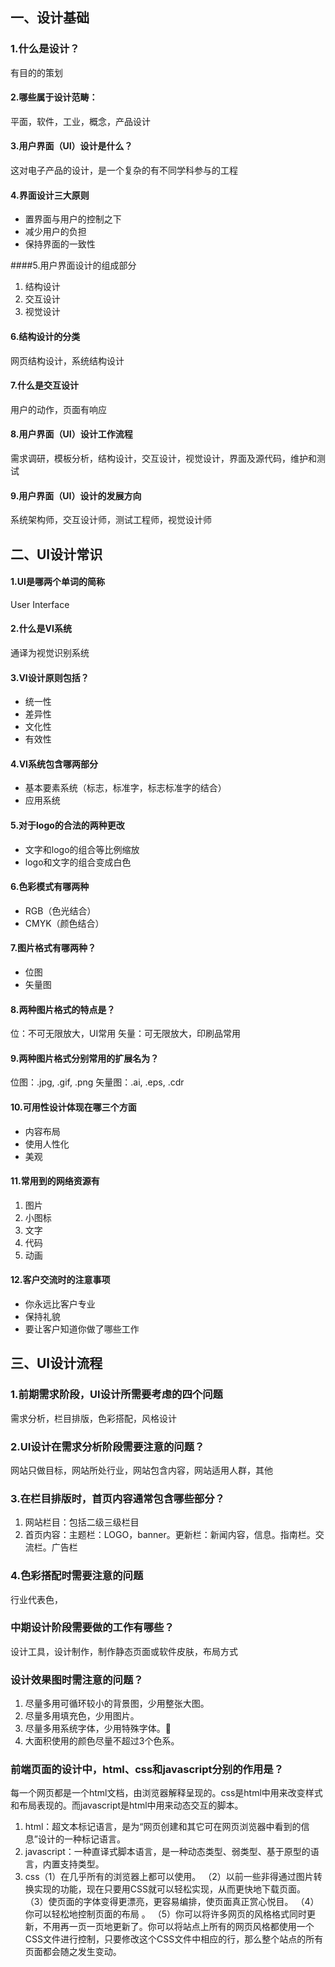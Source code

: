 ## 一、设计基础

### 1.什么是设计？
有目的的策划
#### 2.哪些属于设计范畴：
平面，软件，工业，概念，产品设计
#### 3.用户界面（UI）设计是什么？
这对电子产品的设计，是一个复杂的有不同学科参与的工程
#### 4.界面设计三大原则
* 置界面与用户的控制之下
* 减少用户的负担
* 保持界面的一致性

####5.用户界面设计的组成部分
1. 结构设计
2. 交互设计
3. 视觉设计

#### 6.结构设计的分类
网页结构设计，系统结构设计
#### 7.什么是交互设计
用户的动作，页面有响应
#### 8.用户界面（UI）设计工作流程
需求调研，模板分析，结构设计，交互设计，视觉设计，界面及源代码，维护和测试
#### 9.用户界面（UI）设计的发展方向
系统架构师，交互设计师，测试工程师，视觉设计师
## 二、UI设计常识

#### 1.UI是哪两个单词的简称
User Interface
#### 2.什么是VI系统
通译为视觉识别系统
#### 3.VI设计原则包括？
* 统一性
* 差异性 
* 文化性
* 有效性

#### 4.VI系统包含哪两部分
* 基本要素系统（标志，标准字，标志标准字的结合）
* 应用系统

#### 5.对于logo的合法的两种更改
* 文字和logo的组合等比例缩放 
* logo和文字的组合变成白色

#### 6.色彩模式有哪两种
* RGB（色光结合）
* CMYK（颜色结合）

#### 7.图片格式有哪两种？
* 位图
* 矢量图

#### 8.两种图片格式的特点是？
位：不可无限放大，UI常用
矢量：可无限放大，印刷品常用
#### 9.两种图片格式分别常用的扩展名为？
位图：.jpg, .gif, .png
矢量图：.ai, .eps, .cdr 
#### 10.可用性设计体现在哪三个方面
* 内容布局
* 使用人性化
* 美观

#### 11.常用到的网络资源有
1. 图片
2. 小图标
3. 文字
4. 代码
5. 动画

#### 12.客户交流时的注意事项
* 你永远比客户专业
* 保持礼貌
* 要让客户知道你做了哪些工作

## 三、UI设计流程

### 1.前期需求阶段，UI设计所需要考虑的四个问题
需求分析，栏目排版，色彩搭配，风格设计
### 2.UI设计在需求分析阶段需要注意的问题？
网站只做目标，网站所处行业，网站包含内容，网站适用人群，其他
### 3.在栏目排版时，首页内容通常包含哪些部分？
1. 网站栏目：包括二级三级栏目
2. 首页内容：主题栏：LOGO，banner。更新栏：新闻内容，信息。指南栏。交流栏。广告栏

### 4.色彩搭配时需要注意的问题
行业代表色，
### 中期设计阶段需要做的工作有哪些？
设计工具，设计制作，制作静态页面或软件皮肤，布局方式
### 设计效果图时需注意的问题？
1. 尽量多用可循环较小的背景图，少用整张大图。
2. 尽量多用填充色，少用图片。
3. 尽量多用系统字体，少用特殊字体。           
4. 大面积使用的颜色尽量不超过3个色系。

### 前端页面的设计中，html、css和javascript分别的作用是？
每一个网页都是一个html文档，由浏览器解释呈现的。css是html中用来改变样式和布局表现的。而javascript是html中用来动态交互的脚本。

1. html：超文本标记语言，是为“网页创建和其它可在网页浏览器中看到的信息”设计的一种标记语言。
2. javascript：一种直译式脚本语言，是一种动态类型、弱类型、基于原型的语言，内置支持类型。
3. css（1）在几乎所有的浏览器上都可以使用。 
  （2）以前一些非得通过图片转换实现的功能，现在只要用CSS就可以轻松实现，从而更快地下载页面。 
  （3）使页面的字体变得更漂亮，更容易编排，使页面真正赏心悦目。
  （4）你可以轻松地控制页面的布局 。 
  （5）你可以将许多网页的风格格式同时更新，不用再一页一页地更新了。你可以将站点上所有的网页风格都使用一个CSS文件进行控制，只要修改这个CSS文件中相应的行，那么整个站点的所有页面都会随之发生变动。
